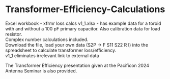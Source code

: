 # Transformer-Efficiency-Calculations

Excel workbook - xfrmr loss calcs v1_1.xlsx - has example data for a toroid with and without a 100 pF primary capacitor.  Also calibration data for load resistor.  
Complex number calculations included.  
Download the file, load your own data (S2P -> F S11 S22 R I) into the spreadsheet to calculate transformer loss/efficiency.  
v1_1 eliminates irrelevant link to external data

The Transformer Efficiency presentation given at the Pacificon 2024 Antenna Seminar is also provided.
